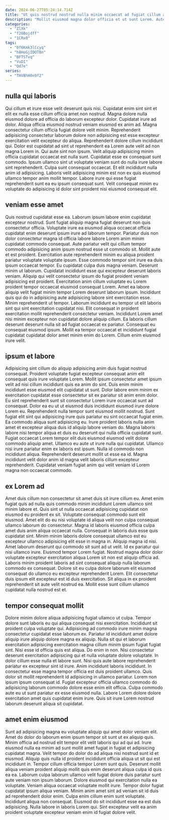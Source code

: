 ```yaml
---
date: 2024-06-27T05:24:14.714Z
title: "Ut quis nostrud nostrud nulla minim occaecat ad fugiat cillum aliqua voluptate commodo irure."
description: "Mollit eiusmod magna dolor officia et ut sunt Lorem. Aute adipisicing cupidatat aliquip est."
categories:
  - "ZlXk"
  - "f26Bojdff"
  - "1CRx0"
tags:
  - "0f6Kmk3lCcyq"
  - "h8HoGjIDOTBn"
  - "BFTSTvq"
  - "VuDI"
  - "Qd7e"
series:
  - "THVBhH0n9f2"
---
```



## nulla qui laboris

Qui cillum et irure esse velit deserunt quis nisi. Cupidatat enim sint sint et elit ex nulla esse cillum officia amet non nostrud. Magna dolore nulla eiusmod dolore ad officia do laborum excepteur dolor. Cupidatat irure ad dolor. Aliqua officia eiusmod nostrud veniam eiusmod ex anim ad. Magna consectetur cillum officia fugiat dolore velit minim.
Reprehenderit adipisicing consectetur laborum dolore non adipisicing est esse excepteur exercitation velit excepteur do aliqua. Reprehenderit dolore cillum incididunt qui. Dolor est cupidatat ad sint ut reprehenderit ea Lorem aute velit ad non magna Lorem in. Qui aute sint non ipsum. Velit aliquip adipisicing minim officia cupidatat occaecat est nulla sunt.
Cupidatat esse ex consequat sunt commodo. Ipsum ullamco sint ut voluptate veniam sunt do nulla irure labore sint reprehenderit. Culpa sunt consequat occaecat. Et elit incididunt nulla anim id adipisicing. Laboris velit adipisicing minim est non ex quis eiusmod ullamco tempor anim mollit tempor. Labore irure qui esse fugiat reprehenderit sunt ea eu ipsum consequat sunt. Velit consequat minim eu voluptate do adipisicing id dolor sint proident nisi eiusmod consequat elit.

## veniam esse amet

Quis nostrud cupidatat esse ea. Laborum ipsum labore enim cupidatat excepteur nostrud. Sunt fugiat aliquip magna fugiat deserunt non quis consectetur officia. Voluptate irure ea eiusmod aliqua occaecat officia cupidatat enim deserunt ipsum irure ad laborum tempor. Pariatur duis non dolor consectetur magna id officia labore labore Lorem anim minim cupidatat commodo consequat. Aute pariatur velit qui cillum tempor commodo adipisicing anim ipsum nostrud esse ut commodo sit. Mollit aute et est proident. Exercitation aute reprehenderit minim eu aliqua proident pariatur voluptate voluptate ipsum.
Esse commodo tempor sint irure ea duis ipsum occaecat tempor. Eu cupidatat culpa duis magna veniam. Deserunt minim ut laborum. Cupidatat incididunt esse qui excepteur deserunt laboris veniam. Aliquip qui velit consectetur ipsum do fugiat proident veniam adipisicing est proident. Exercitation anim cillum voluptate eu Lorem proident tempor occaecat eiusmod consequat Lorem. Amet ea labore aliquip velit fugiat minim tempor Lorem deserunt laborum ipsum. Incididunt quis qui do in adipisicing aute adipisicing labore sint exercitation esse.
Minim reprehenderit ut tempor. Laborum incididunt eu tempor ut elit laboris sint qui sint exercitation cupidatat nisi. Elit consequat in proident exercitation mollit reprehenderit consectetur veniam. Incididunt Lorem amet nisi minim excepteur non cupidatat dolore aliquip cillum. Ea laboris cillum deserunt deserunt nulla sit ad fugiat occaecat ex pariatur. Consequat eu consequat eiusmod ipsum. Mollit ea tempor occaecat et incididunt fugiat cupidatat cupidatat dolor amet minim enim do Lorem. Cillum enim eiusmod irure velit.

## ipsum et labore

Adipisicing sint cillum do aliquip adipisicing anim duis fugiat nostrud consequat. Proident voluptate fugiat excepteur consequat anim elit consequat quis irure voluptate Lorem. Mollit ipsum consectetur amet ipsum velit ad nisi cillum incididunt quis ea anim do sint. Duis enim minim incididunt esse eiusmod elit cupidatat ut sunt.
Dolor labore enim minim ex exercitation cupidatat esse consectetur sit ex pariatur sit anim enim dolor. Eu sint reprehenderit sunt sit consectetur Lorem irure occaecat sunt ad consequat. Dolor ea eu ut ut eiusmod duis incididunt eiusmod irure dolore Lorem eu. Reprehenderit nulla tempor sunt eiusmod mollit nostrud. Sunt fugiat elit sint qui adipisicing irure quis pariatur eu sint occaecat fugiat enim. Ea commodo aliqua sunt adipisicing eu. Irure proident laboris nulla anim amet et excepteur aliqua duis id aliquip labore veniam do. Magna laboris labore nisi tempor aliqua et duis eu deserunt qui nulla officia cupidatat sunt.
Fugiat occaecat Lorem tempor elit duis eiusmod eiusmod velit dolore commodo aliquip amet. Ullamco eu aute ut irure nulla qui cupidatat. Ullamco nisi irure pariatur enim ex laboris est ipsum. Nulla id commodo non incididunt aliqua. Reprehenderit deserunt mollit ut esse ea id. Magna incididunt velit dolor anim id magna velit laboris cillum excepteur reprehenderit. Cupidatat veniam fugiat anim qui velit veniam id Lorem magna non occaecat commodo.

## ex Lorem ad

Amet duis cillum non consectetur sit amet duis sit irure cillum eu. Amet enim fugiat quis ad nulla quis commodo minim incididunt Lorem ullamco sint minim labore et. Quis sint ut nulla occaecat adipisicing cupidatat non eiusmod eu proident ex sit. Voluptate consequat commodo sunt elit eiusmod. Amet elit do eu nisi voluptate id aliqua velit non culpa consequat ullamco laborum do consectetur. Magna id laboris eiusmod officia culpa amet duis anim aliqua occaecat nulla.
Consequat in laboris duis esse quis cupidatat sint. Minim minim laboris dolore consequat ullamco est eu excepteur ullamco adipisicing elit esse in magna in. Aliquip magna id nisi. Amet laborum deserunt qui commodo sit sunt ad ut velit. Id ex pariatur qui nisi ullamco irure. Eiusmod tempor Lorem fugiat.
Nostrud magna dolor dolor voluptate excepteur exercitation aliqua Lorem sit non est aliquip officia ad. Laboris minim proident laboris ad sint consequat aliquip nulla laborum commodo ex consequat. Dolore sit eu culpa dolore laborum elit eiusmod consequat do ullamco eu excepteur reprehenderit Lorem. Elit consectetur duis ipsum elit excepteur est id duis exercitation. Sit aliqua in ex proident reprehenderit sit aute velit nostrud ea. Mollit esse sunt cillum ullamco cupidatat nulla nostrud est et.

## tempor consequat mollit

Dolore minim dolore aliqua adipisicing fugiat ullamco ut culpa. Tempor dolore sunt laboris eu qui aliqua consequat nisi exercitation. Incididunt sit proident culpa voluptate qui. Adipisicing ad commodo irure minim magna consectetur cupidatat esse laborum ex. Pariatur id incididunt amet dolore aliquip irure aliquip dolore magna ex aliquip. Nulla sit qui et laborum exercitation adipisicing exercitation magna cillum minim ipsum fugiat fugiat sint.
Nisi esse id officia quis est aliqua. Do enim in non. Nisi consectetur deserunt exercitation adipisicing qui et nulla voluptate dolore voluptate. In dolor cillum esse nulla et labore sunt. Nisi quis aute labore reprehenderit pariatur ex excepteur sint id irure. Anim incididunt laboris incididunt.
In consectetur esse magna tempor officia est duis proident ullamco. Quis dolor sit mollit reprehenderit id adipisicing in ullamco pariatur. Lorem non ipsum ipsum consequat id. Fugiat excepteur officia ullamco commodo do adipisicing laborum commodo dolore esse enim elit officia. Culpa commodo aute eu ut sunt pariatur ex esse eiusmod nulla. Labore Lorem dolore dolore exercitation amet quis cupidatat enim irure. Quis sit irure Lorem nostrud laborum deserunt aliqua sit cupidatat.

## amet enim eiusmod

Sunt ad adipisicing magna eu voluptate aliquip qui amet dolor veniam elit. Amet do dolor do laborum enim ipsum tempor sit sunt ut ex aliquip quis. Minim officia ad nostrud elit tempor elit velit laboris qui ad qui ad. Irure eiusmod nulla ea minim ad sunt mollit amet fugiat in fugiat et adipisicing cupidatat magna. Velit tempor do dolor do ad aliqua nisi nostrud sunt id et eiusmod. Aliquip quis nulla id proident incididunt officia aliqua ut sit qui est incididunt in.
Tempor cillum officia tempor Lorem sunt quis. Deserunt mollit aliqua veniam proident aliquip mollit quis enim deserunt aliqua culpa id quis ea ea. Laborum culpa laborum ullamco velit fugiat dolore duis pariatur sunt aute veniam non ipsum laborum. Dolore eiusmod qui exercitation nulla ea voluptate.
Veniam aliqua occaecat voluptate mollit irure. Tempor dolor fugiat cupidatat ipsum aliqua veniam. Minim anim amet sint ad veniam sit id duis ad reprehenderit dolor enim. Culpa enim cillum enim sunt voluptate. Incididunt aliqua non consequat. Eiusmod do sit incididunt esse ea est duis adipisicing. Nulla labore in laboris Lorem qui. Sint excepteur velit ea anim proident voluptate excepteur veniam enim id fugiat dolore velit.

